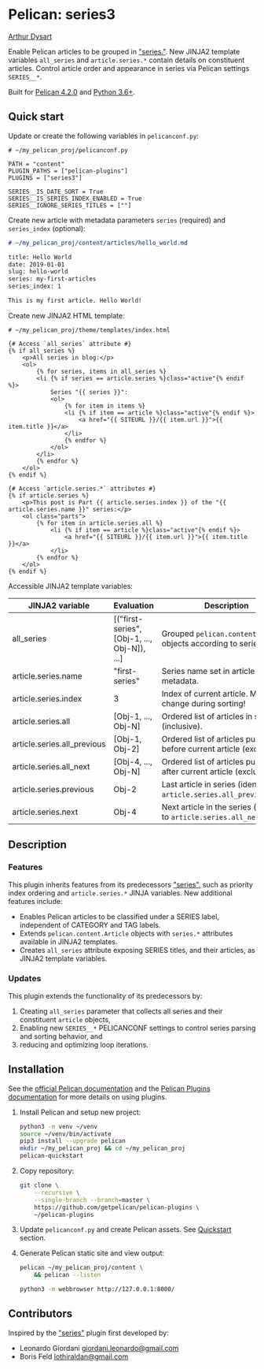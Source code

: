 # Pelican: series3
[Arthur Dysart](https://github.com/arthurdysart)

Enable Pelican articles to be grouped in ["series."](https://www.google.com/search?q=define+book+series). New JINJA2
template variables `all_series` and `article.series.*` contain details on constituent articles. Control article order
and appearance in series via Pelican settings `SERIES__*`.

Built for [Pelican 4.2.0](https://docs.getpelican.com/en/stable/changelog.html#id1) and
[Python 3.6+](https://www.python.org/downloads/release/python-360/).

## Quick start
Update or create the following variables in `pelicanconf.py`:
```python3
# ~/my_pelican_proj/pelicanconf.py

PATH = "content"
PLUGIN_PATHS = ["pelican-plugins"]
PLUGINS = ["series3"]

SERIES__IS_DATE_SORT = True
SERIES__IS_SERIES_INDEX_ENABLED = True
SERIES__IGNORE_SERIES_TITLES = [""]
```

Create new article with metadata parameters `series` (required) and `series_index` (optional):
```markdown
# ~/my_pelican_proj/content/articles/hello_world.md

title: Hello World
date: 2019-01-01
slug: hello-world
series: my-first-articles
series_index: 1

This is my first article. Hello World!
```

Create new JINJA2 HTML template:
```jinja2
# ~/my_pelican_proj/theme/templates/index.html

{# Access `all_series` attribute #}
{% if all_series %}
    <p>All series in blog:</p>
    <ol>
        {% for series, items in all_series %}
        <li {% if series == article.series %}class="active"{% endif %}>
            Series "{{ series }}":
            <ol>
                {% for item in items %}
                <li {% if item == article %}class="active"{% endif %}>
                    <a href="{{ SITEURL }}/{{ item.url }}">{{ item.title }}</a>
                </li>
                {% endfor %}
            </ol>
        </li>
        {% endfor %}
    </ol>
{% endif %}

{# Access `article.series.*` attributes #}
{% if article.series %}
    <p>This post is Part {{ article.series.index }} of the "{{ article.series.name }}" series:</p>
    <ol class="parts">
        {% for item in article.series.all %}
            <li {% if item == article %}class="active"{% endif %}>
                <a href="{{ SITEURL }}/{{ item.url }}">{{ item.title }}</a>
            </li>
        {% endfor %}
    </ol>
{% endif %}
```

Accessible JINJA2 template variables:

| JINJA2 variable             | Evaluation                                       | Description                                                              |
|-----------------------------|--------------------------------------------------|--------------------------------------------------------------------------|
| all_series                  | [("first-series", [Obj-1, ..., Obj-N]), ...]     | Grouped `pelican.content.Article` objects according to series name.      |
| article.series.name         | "first-series"                                   | Series name set in article metadata.                                     |
| article.series.index        | 3                                                | Index of current article. May change during sorting!                     |
| article.series.all          | [Obj-1, ..., Obj-N]                              | Ordered list of articles in series (inclusive).                          |
| article.series.all_previous | [Obj-1, Obj-2]                                   | Ordered list of articles published before current article (exclusive).   |
| article.series.all_next     | [Obj-4, ..., Obj-N]                              | Ordered list of articles published after current article (exclusive).    |
| article.series.previous     | Obj-2                                            | Last article in series (identical to `article.series.all_previous[-1]`). |
| article.series.next         | Obj-4                                            | Next article in the series (identical to `article.series.all_next[0]`).  |


## Description

### Features
This plugin inherits features from its predecessors
["series".](https://github.com/getpelican/pelican-plugins/tree/master/series) such as priority index ordering and
`article.series.*` JINJA variables. New additional features include:

- Enables Pelican articles to be classified under a SERIES label, independent of CATEGORY and TAG labels.
- Extends `pelican.content.Article` objects with `series.*` attributes available in JINJA2 templates.
- Creates `all_series` attribute exposing SERIES titles, and their articles, as JINJA2 template variables.

### Updates
This plugin extends the functionality of its predecessors by:
1. Creating `all_series` parameter that collects all series and their constituent `article` objects,
2. Enabling new `SERIES__*` PELICANCONF settings to control series parsing and sorting behavior, and
3. reducing and optimizing loop iterations.

## Installation
See the [official Pelican documentation](https://docs.getpelican.com/en/stable/) and the
[Pelican Plugins documentation](https://github.com/getpelican/pelican-plugins#pelican-plugins)
for more details on using plugins.

1. Install Pelican and setup new project:
    ```bash
    python3 -m venv ~/venv
    source ~/venv/bin/activate
    pip3 install --upgrade pelican
    mkdir ~/my_pelican_proj && cd ~/my_pelican_proj
    pelican-quickstart
    ```

2. Copy repository:
    ```bash
    git clone \
        --recursive \
        --single-branch --branch=master \
        https://github.com/getpelican/pelican-plugins \
        ~/pelican-plugins
    ```

3. Update `pelicanconf.py` and create Pelican assets. See [Quickstart](#quick-start) section.

4. Generate Pelican static site and view output:
    ```bash
    pelican ~/my_pelican_proj/content \
        && pelican --listen
    
    python3 -m webbrowser http://127.0.0.1:8000/
    ```

## Contributors
Inspired by the ["series"](https://github.com/getpelican/pelican-plugins/tree/master/series) plugin first developed by:
- Leonardo Giordani <giordani.leonardo@gmail.com>
- Boris Feld <lothiraldan@gmail.com>

